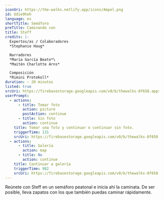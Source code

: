 ```yaml
---
iconUri: https://the-walks.netlify.app/icons/Ampel.png
id: Udie9hoh
language: es
shortTitle: Semáforo
preTitle: Caminando con
title: Steff
credits: |-
  Expertos/as / Colaboradores
  *Stephanie Haug*

  Narradores
  *María García Beato*\
  *Maitén Charlotte Arns*

  Composición
  *Rimini Protokoll*
duration: ~ 20 minutos
listed: true
srcUri: https://firebasestorage.googleapis.com/v0/b/thewalks-8f658.appspot.com/o/mp3%2Fapi-v1%2Fwalk_3_SP.mp3?alt=media&token=1948caeb-5aba-4a37-a104-58613d0d29cd
userPrompt:
  - actions:
      - title: Tomar foto
        action: picture
        postAction: continue
      - title: Sin foto
        action: continue
    title: Tomar una foto y continuar o continuar sin foto.
    triggerTime: 131
    srcUri: https://firebasestorage.googleapis.com/v0/b/thewalks-8f658.appspot.com/o/mp3%2Fapi-v1%2Fes_Udie9hoh%2Fwalk_3_SP_loop_02_11min.mp3?alt=media&token=3359c075-d5d4-41fd-9882-f2e975ad2b93
  - actions:
      - title: Galería
        action: map
      - title: No
        action: continue
    title: Continuar a galería
    triggerTime: 982
    srcUri: https://firebasestorage.googleapis.com/v0/b/thewalks-8f658.appspot.com/o/mp3%2Fapi-v1%2Fes_udie9hoh%2FGalerie-LOOP-fu%CC%88r_ALLE_.mp3?alt=media&token=6fa1b447-30c2-4560-af57-d5a4592c7229
---
```

Reúnete con Steff en un semáforo peatonal e inicia ahí la caminata. De ser posible, lleva zapatos con los que también puedas caminar rápidamente.
